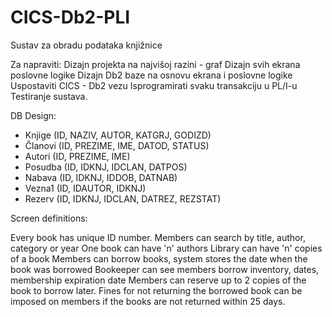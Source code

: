 # CICS-Db2-PLI
Sustav za obradu podataka knjižnice

Za napraviti:
  Dizajn projekta na najvišoj razini - graf
  Dizajn svih ekrana poslovne logike
  Dizajn Db2 baze na osnovu ekrana i poslovne logike
  Uspostaviti CICS - Db2 vezu
  Isprogramirati svaku transakciju u PL/I-u
  Testiranje sustava.

DB Design:

  - Knjige  (ID, NAZIV, AUTOR, KATGRJ, GODIZD)
  - Članovi (ID, PREZIME, IME, DATOD, STATUS)
  - Autori  (ID, PREZIME, IME)
  - Posudba (ID, IDKNJ, IDCLAN, DATPOS)
  - Nabava  (ID, IDKNJ, IDDOB, DATNAB)
  - Vezna1  (ID, IDAUTOR, IDKNJ)
  - Rezerv  (ID, IDKNJ, IDCLAN, DATREZ, REZSTAT)

Screen definitions:

Every book has unique ID number.
Members can search by title, author, category or year
One book can have 'n' authors
Library can have 'n' copies of a book
Members can borrow books, system stores the date when the book was borrowed 
Bookeeper can see members borrow inventory, dates, membership expiration date
Members can reserve up to 2 copies of the book to borrow later.
Fines for not returning the borrowed book can be imposed on members if the books are not returned within 25 days.